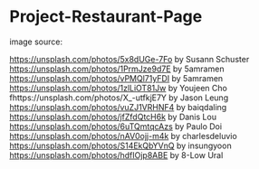 # Project-Restaurant-Page

image source:

https://unsplash.com/photos/5x8dUGe-7Fo by Susann Schuster
https://unsplash.com/photos/1PrmJze9d7E by 5amramen
https://unsplash.com/photos/vPMQl71yFDI by 5amramen
https://unsplash.com/photos/1zlLiOT81Jw by Youjeen Cho
fhttps://unsplash.com/photos/X_-utfkjE7Y by Jason Leung
https://unsplash.com/photos/vuZJ1VRHNF4 by baiqdaling
https://unsplash.com/photos/jfZfdQtcH6k by Danis Lou
https://unsplash.com/photos/6uTQmtqcAzs by Paulo Doi
https://unsplash.com/photos/nAV0ojj-m4k by charlesdeluvio
https://unsplash.com/photos/S14EkQbYVnQ by insungyoon
https://unsplash.com/photos/hdfIOjp8ABE by 8-Low Ural
